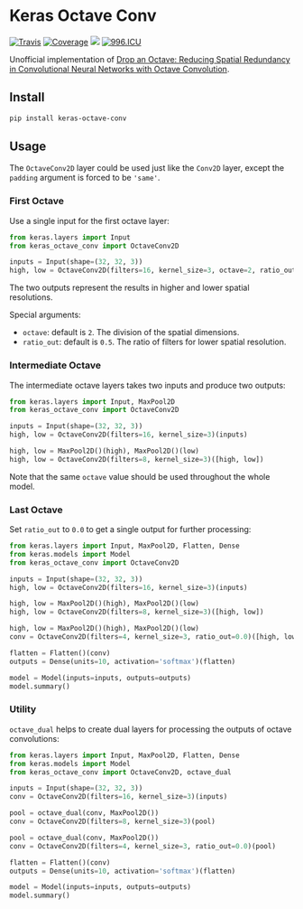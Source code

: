 # Keras Octave Conv

[![Travis](https://travis-ci.org/CyberZHG/keras-octave-conv.svg)](https://travis-ci.org/CyberZHG/keras-octave-conv)
[![Coverage](https://coveralls.io/repos/github/CyberZHG/keras-octave-conv/badge.svg?branch=master)](https://coveralls.io/github/CyberZHG/keras-octave-conv)
![](https://img.shields.io/badge/license-MIT-blue.svg)
[![996.ICU](https://img.shields.io/badge/license-Anti%20996-blue.svg)](https://996.icu) 

Unofficial implementation of [Drop an Octave: Reducing Spatial Redundancy in
Convolutional Neural Networks with Octave Convolution](https://arxiv.org/pdf/1904.05049.pdf).

## Install

```bash
pip install keras-octave-conv
```

## Usage

The `OctaveConv2D` layer could be used just like the `Conv2D` layer, except the `padding` argument is forced to be `'same'`.

### First Octave

Use a single input for the first octave layer:

```python
from keras.layers import Input
from keras_octave_conv import OctaveConv2D

inputs = Input(shape=(32, 32, 3))
high, low = OctaveConv2D(filters=16, kernel_size=3, octave=2, ratio_out=0.125)(inputs)
```

The two outputs represent the results in higher and lower spatial resolutions.

Special arguments:
* `octave`: default is `2`. The division of the spatial dimensions.
* `ratio_out`: default is `0.5`. The ratio of filters for lower spatial resolution.

### Intermediate Octave

The intermediate octave layers takes two inputs and produce two outputs:

 ```python
from keras.layers import Input, MaxPool2D
from keras_octave_conv import OctaveConv2D

inputs = Input(shape=(32, 32, 3))
high, low = OctaveConv2D(filters=16, kernel_size=3)(inputs)

high, low = MaxPool2D()(high), MaxPool2D()(low)
high, low = OctaveConv2D(filters=8, kernel_size=3)([high, low])
```

Note that the same `octave` value should be used throughout the whole model.

### Last Octave

Set `ratio_out` to `0.0` to get a single output for further processing:

```python
from keras.layers import Input, MaxPool2D, Flatten, Dense
from keras.models import Model
from keras_octave_conv import OctaveConv2D

inputs = Input(shape=(32, 32, 3))
high, low = OctaveConv2D(filters=16, kernel_size=3)(inputs)

high, low = MaxPool2D()(high), MaxPool2D()(low)
high, low = OctaveConv2D(filters=8, kernel_size=3)([high, low])

high, low = MaxPool2D()(high), MaxPool2D()(low)
conv = OctaveConv2D(filters=4, kernel_size=3, ratio_out=0.0)([high, low])

flatten = Flatten()(conv)
outputs = Dense(units=10, activation='softmax')(flatten)

model = Model(inputs=inputs, outputs=outputs)
model.summary()
```

### Utility

`octave_dual` helps to create dual layers for processing the outputs of octave convolutions:

```python
from keras.layers import Input, MaxPool2D, Flatten, Dense
from keras.models import Model
from keras_octave_conv import OctaveConv2D, octave_dual

inputs = Input(shape=(32, 32, 3))
conv = OctaveConv2D(filters=16, kernel_size=3)(inputs)

pool = octave_dual(conv, MaxPool2D())
conv = OctaveConv2D(filters=8, kernel_size=3)(pool)

pool = octave_dual(conv, MaxPool2D())
conv = OctaveConv2D(filters=4, kernel_size=3, ratio_out=0.0)(pool)

flatten = Flatten()(conv)
outputs = Dense(units=10, activation='softmax')(flatten)

model = Model(inputs=inputs, outputs=outputs)
model.summary()
```
